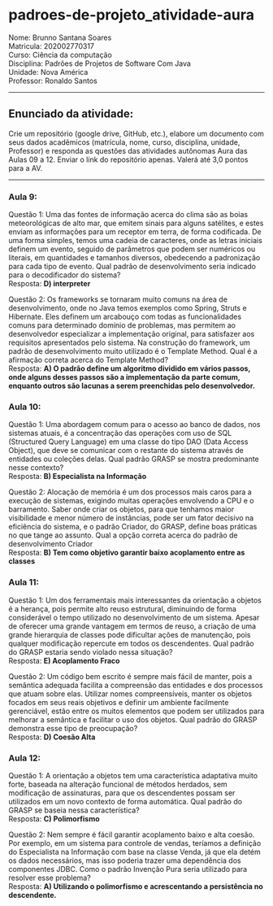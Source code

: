 # padroes-de-projeto_atividade-aura

Nome: Brunno Santana Soares  
Matricula: 202002770317  
Curso: Ciência da computação  
Disciplina: Padrões de Projetos de Software Com Java  
Unidade: Nova América  
Professor: Ronaldo Santos  

---

## Enunciado da atividade:

Crie um repositório (google drive, GitHub, etc.), elabore um documento com seus dados acadêmicos (matrícula, nome, curso, disciplina, unidade, Professor) e responda as questões das atividades autônomas Aura das Aulas 09 a 12. Enviar o link do repositório apenas. Valerá até 3,0 pontos para a AV.

---

### Aula 9:

Questão 1: Uma das fontes de informação acerca do clima são as boias meteorológicas de alto 
mar, que emitem sinais para alguns satélites, e estes enviam as informações para um receptor 
em terra, de forma codificada. De uma forma simples, temos uma cadeia de caracteres, onde 
as letras iniciais definem um evento, seguido de parâmetros que podem ser numéricos ou 
literais, em quantidades e tamanhos diversos, obedecendo a padronização para cada tipo de 
evento.
Qual padrão de desenvolvimento seria indicado para o decodificador do sistema?  
Resposta: **D) interpreter**

Questão 2: Os frameworks se tornaram muito comuns na área de desenvolvimento, onde no Java temos 
exemplos como Spring, Struts e Hibernate. Eles definem um arcabouço com todas as funcionalidades 
comuns para determinado domínio de problemas, mas permitem ao desenvolvedor especializar a 
implementação original, para satisfazer aos requisitos apresentados pelo sistema. Na construção do 
framework, um padrão de desenvolvimento muito utilizado é o Template Method.
Qual é a afirmação correta acerca do Template Method?  
Resposta: **A) O padrão define um algoritmo dividido em vários passos, onde alguns desses passos são a implementação 
da parte comum, enquanto outros são lacunas a serem preenchidas pelo desenvolvedor.**

### Aula 10:

Questão 1: Uma abordagem comum para o acesso ao banco de dados, nos sistemas atuais, é a
concentração das operações com uso de SQL (Structured Query Language) em uma classe do
tipo DAO (Data Access Object), que deve se comunicar com o restante do sistema através de
entidades ou coleções delas.
Qual padrão GRASP se mostra predominante nesse contexto?  
Resposta: **B) Especialista na Informação**

Questão 2: Alocação de memória é um dos processos mais caros para a execução de sistemas, exigindo
muitas operações envolvendo a CPU e o barramento. Saber onde criar os objetos, para que tenhamos
maior visibilidade e menor número de instâncias, pode ser um fator decisivo na eficiência do sistema, e
o padrão Criador, do GRASP, define boas práticas no que tange ao assunto.
Qual a opção correta acerca do padrão de desenvolvimento Criador  
Resposta: **B) Tem como objetivo garantir baixo acoplamento entre as classes**

### Aula 11:

Questão 1: Um dos ferramentais mais interessantes da orientação a objetos é a herança, pois
permite alto reuso estrutural, diminuindo de forma considerável o tempo utilizado no
desenvolvimento de um sistema. Apesar de oferecer uma grande vantagem em termos de reuso,
a criação de uma grande hierarquia de classes pode dificultar ações de manutenção, pois
qualquer modificação repercute em todos os descendentes.
Qual padrão do GRASP estaria sendo violado nessa situação?  
Resposta: **E) Acoplamento Fraco**

Questão 2: Um código bem escrito é sempre mais fácil de manter, pois a semântica adequada facilita a
compreensão das entidades e dos processos que atuam sobre elas. Utilizar nomes compreensíveis,
manter os objetos focados em seus reais objetivos e definir um ambiente facilmente gerenciável, estão
entre os muitos elementos que podem ser utilizados para melhorar a semântica e facilitar o uso dos
objetos.
Qual padrão do GRASP demonstra esse tipo de preocupação?  
Resposta: **D) Coesão Alta**

### Aula 12:

Questão 1: A orientação a objetos tem uma característica adaptativa muito forte, baseada na
alteração funcional de métodos herdados, sem modificação de assinaturas, para que os
descendentes possam ser utilizados em um novo contexto de forma automática.
Qual padrão do GRASP se baseia nessa característica?  
Resposta: **C) Polimorfismo**

Questão 2: Nem sempre é fácil garantir acoplamento baixo e alta coesão. Por exemplo, em um
sistema para controle de vendas, teríamos a definição do Especialista na Informação com base na
classe Venda, já que ela detém os dados necessários, mas isso poderia trazer uma dependência
dos componentes JDBC.
Como o padrão Invenção Pura seria utilizado para resolver esse problema?  
Resposta: **A) Utilizando o polimorfismo e acrescentando a persistência no descendente.**
